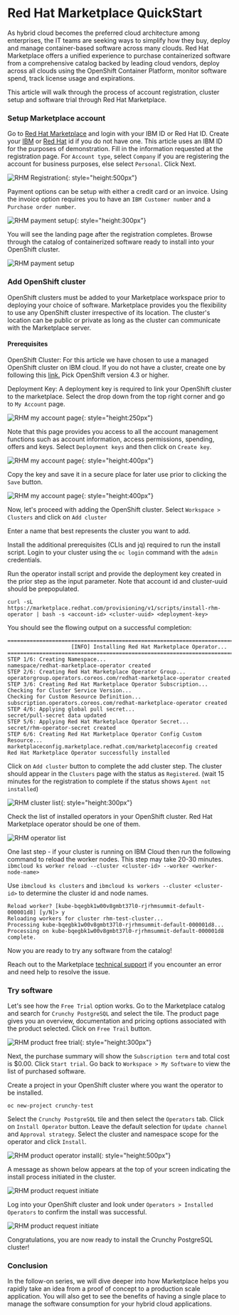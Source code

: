 # Red Hat Marketplace QuickStart

As hybrid cloud becomes the preferred cloud architecture among enterprises, the IT teams are seeking ways to simplify how they buy, deploy and manage container-based software across many clouds. Red Hat Marketplace offers a unified experience to purchase containerized software from a comprehensive catalog backed by leading cloud vendors, deploy across all clouds using the OpenShift Container Platform, monitor software spend, track license usage and expirations. 

This article will walk through the process of account registration, cluster setup and software trial through Red Hat Marketplace.

### Setup Marketplace account
Go to [Red Hat Marketplace](https://marketplace.redhat.com/) and login with your IBM ID or Red Hat ID. Create your [IBM](https://www.ibm.com/account/reg/us-en/signup?formid=urx-19776) or [Red Hat](https://www.redhat.com/wapps/ugc/register.html) id if you do not have one. This article uses an IBM ID for the purposes of demonstration.
Fill in the information requested at the registration page. For `Account type`, select `Company` if you are registering the account for business purposes,  else select `Personal`. Click Next.

![RHM Registration](images/rhm-registration.png){: style="height:500px"}

Payment options can be setup with either a credit card or an invoice.  Using the invoice option requires you to have an `IBM Customer number` and a `Purchase order number`.

![RHM payment setup](images/rhm-payment-setup.png){: style="height:300px"}

You will see the landing page after the registration completes. Browse through the catalog of containerized software ready to install into your OpenShift cluster.

![RHM payment setup](images/rhm-landing.png)

### Add OpenShift cluster
OpenShift clusters must be added to your Marketplace workspace prior to deploying your choice of software. Marketplace provides you the flexibility to use any OpenShift cluster irrespective of its location. The cluster's location can be public or private as long as the cluster can communicate with the Marketplace server.

#### Prerequisites

OpenShift Cluster:  For this article we have chosen to use a managed OpenShift cluster on IBM cloud. If you do not have a cluster, create one by following this [link.](https://cloud.ibm.com/kubernetes/overview?platformType=openshift) Pick OpenShift version 4.3 or higher.

Deployment Key: A deployment key is required to link your OpenShift cluster to the marketplace. Select the drop down from the top right corner and go to `My Account` page.

![RHM my account page](images/rhm-myaccount.png){: style="height:250px"}

Note that this page provides you access to all the account management functions such as account information, access permissions, spending, offers and keys. Select `Deployment keys` and then click on `Create key`.   

![RHM my account page](images/rhm-create-deployment-key.png){: style="height:400px"}

Copy the key and save it in a secure place for later use prior to clicking the `Save` button.

![RHM my account page](images/rhm-deployment-key-save.png){: style="height:400px"}


Now, let's proceed with adding the OpenShift cluster. Select `Workspace > Clusters` and click on `Add cluster`

Enter a name that best represents the cluster you want to add.

Install the additional prerequisites (CLIs and jq) required to run the install script. 
Login to your cluster using the `oc login` command with the `admin` credentials.

Run the operator install script and provide the deployment key created in the prior step as the input parameter. Note that account id and cluster-uuid should be prepopulated.
```
curl -sL https://marketplace.redhat.com/provisioning/v1/scripts/install-rhm-operator | bash -s <account-id> <cluster-uuid> <deployment-key>
```
You should see the flowing output on a successful completion:
```
==================================================================================
                    [INFO] Installing Red Hat Marketplace Operator...
==================================================================================
STEP 1/6: Creating Namespace...
namespace/redhat-marketplace-operator created
STEP 2/6: Creating Red Hat Marketplace Operator Group...
operatorgroup.operators.coreos.com/redhat-marketplace-operator created
STEP 3/6: Creating Red Hat Marketplace Operator Subscription...
Checking for Cluster Service Version...
Checking for Custom Resource Definition...
subscription.operators.coreos.com/redhat-marketplace-operator created
STEP 4/6: Applying global pull secret...
secret/pull-secret data updated
STEP 5/6: Applying Red Hat Marketplace Operator Secret...
secret/rhm-operator-secret created
STEP 6/6: Creating Red Hat Marketplace Operator Config Custom Resource...
marketplaceconfig.marketplace.redhat.com/marketplaceconfig created
Red Hat Marketplace Operator successfully installed
```

Click on `Add cluster` button to complete the add cluster step. The cluster should appear in the `Clusters` page with the status as `Registered`. (wait 15 minutes for the registration to complete if the status shows `Agent not installed`)

![RHM cluster list](images/rhm-add-cluster-list.png){: style="height:300px"}

Check the list of installed operators in your OpenShift cluster. Red Hat Marketplace operator should be one of them.

![RHM operator list](images/rhm-operator-list.png)

One last step - if your cluster is running on IBM Cloud then run the following command to reload the worker nodes. This step may take 20-30 minutes. 
`ibmcloud ks worker reload --cluster <cluster-id> --worker <worker-node-name>`

Use `ibmcloud ks clusters` and `ibmcloud ks workers --cluster <cluster-id>` to determine the cluster id and node names. 

```
Reload worker? [kube-bqegbk1w00v8gmbt37l0-rjrhmsummit-default-000001d8] [y/N]> y
Reloading workers for cluster rhm-test-cluster...
Processing kube-bqegbk1w00v8gmbt37l0-rjrhmsummit-default-000001d8...
Processing on kube-bqegbk1w00v8gmbt37l0-rjrhmsummit-default-000001d8 complete.
```

Now you are ready to try any software from the catalog!

Reach out to the Marketplace [technical support](https://marketplace.redhat.com/en-us/support) if you encounter an error and need help to resolve the issue.

### Try software

Let's see how the `Free Trial` option works. Go to the Marketplace catalog and search for `Crunchy PostgreSQL` and select the tile.
The product page gives you an overview, documentation and pricing options associated with the product selected. Click on `Free Trail` button.

![RHM product free trial](images/rhm-crunchy-free-trial.png){: style="height:300px"}

Next, the purchase summary will show the `Subscription term` and total cost is $0.00. Click `Start trial`.
Go back to `Workspace > My Software` to view the list of purchased software.

Create a project in your OpenShift cluster where you want the operator to be installed.
```
oc new-project crunchy-test
```
Select the `Crunchy PostgreSQL` tile and then select the `Operators` tab. Click on `Install Operator` button.
Leave the default selection for `Update channel` and `Approval strategy`. Select the cluster and namespace scope for the operator and click `Install`.

![RHM product operator install](images/rhm-crunchy-operator-install.png){: style="height:500px"}

A message as shown below appears at the top of your screen indicating the install process initiated in the cluster.

![RHM product request initiate](images/rhm-operator-install-request-initiate.png)

Log into your OpenShift cluster and look under `Operators > Installed Operators` to confirm the install was successful.

![RHM product request initiate](images/rhm-crunchy-install-success.png)

Congratulations, you are now ready to install the Crunchy PostgreSQL cluster!

### Conclusion

In the follow-on series, we will dive deeper into how Marketplace helps you rapidly take an idea from a proof of concept to a production scale application. You will also get to see the benefits of having a single place to manage the software consumption for your hybrid cloud applications.


 
